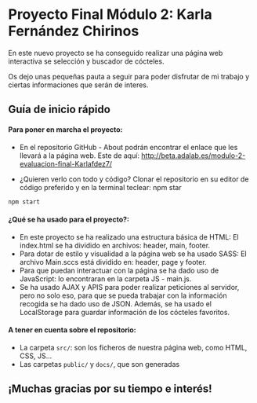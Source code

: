 # Proyecto Final Módulo 2: Karla Fernández Chirinos

En este nuevo proyecto se ha conseguido realizar una página web interactiva se selección y buscador de cócteles.

Os dejo unas pequeñas pauta a seguir para poder disfrutar de mi trabajo y ciertas informaciones que serán de interes.

## Guía de inicio rápido

#### Para poner en marcha el proyecto:

- En el repositorio GitHub - About podrán encontrar el enlace que les llevará a la página web. Este de aquí: http://beta.adalab.es/modulo-2-evaluacion-final-Karlafdez7/

- ¿Quieren verlo con todo y código? Clonar el repositorio en su editor de código preferido y en la terminal teclear: npm star

```bash
npm start
```

#### ¿Qué se ha usado para el proyecto?:

- En este proyecto se ha realizado una estructura básica de HTML: El index.html se ha dividido en archivos: header, main, footer.
- Para dotar de estilo y visualidad a la página web se ha usado SASS: El archivo Main.sccs está dividido en: header, page y footer.
- Para que puedan interactuar con la página se ha dado uso de JavaScript: lo encontraran en la carpeta JS - main.js.
- Se ha usado AJAX y APIS para poder realizar peticiones al servidor, pero no solo eso, para que se pueda trabajar con la información recogida se ha dado uso de JSON. Además, se ha usado el LocalStorage para guardar información de los cócteles favoritos.

#### A tener en cuenta sobre el repositorio:

- La carpeta `src/`: son los ficheros de nuestra página web, como HTML, CSS, JS...
- Las carpetas `public/` y `docs/`, que son generadas

## ¡Muchas gracias por su tiempo e interés!
